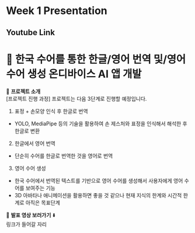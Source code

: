 # Week 1 Presentation
## Youtube Link


# 🚀 한국 수어를 통한 한글/영어 번역 및/영어 수어 생성 온디바이스 AI 앱 개발

📌 **프로젝트 소개**  
[프로젝트 진행 과정]
프로젝트는 다음 3단계로 진행할 예정입니다.

1. 표정 + 손모양 인식 후 한글로 번역
- YOLO, MediaPipe 등의 기술을 활용하여 손 제스처와 표정을 인식해서 해석한 후 한글로 변환

2. 한글에서 영어 번역
- 단순히 수어를 한글로 번역한 것을 영어로 번역

3. 영어 수어 생성
- 한국 수어에서 번역된 텍스트를 기반으로 영어 수어를 생성해서 사용자에게 영어 수어를 보여주는 기능
- 3D 아바타나 애니메이션을 활용하면 좋을 것 같으나 현재 지식의 한계와 시간적 한계로 아직은 목표단계

🎥 **발표 영상 보러가기** ⬇️  
링크가 들어갈 자리
